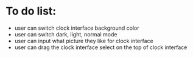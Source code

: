 # To do list:
- user can switch clock interface background color
- user can switch dark, light, normal mode
- user can input what picture they like for clock interface
- user can drag the clock interface select on the top of clock interface